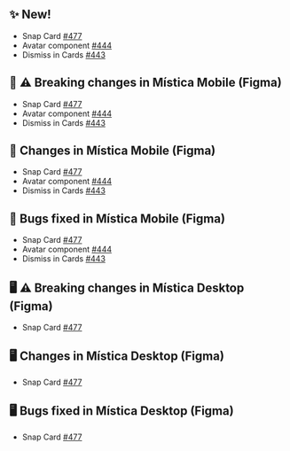 ## ✨ New!

- Snap Card [#477](https://github.com/Telefonica/mistica-design/issues/477)
- Avatar component [#444](https://github.com/Telefonica/mistica-design/issues/444)
- Dismiss in Cards [#443](https://github.com/Telefonica/mistica-design/issues/443)

## 📱 ⚠️ Breaking changes in Mística Mobile (Figma)

- Snap Card [#477](https://github.com/Telefonica/mistica-design/issues/477)
- Avatar component [#444](https://github.com/Telefonica/mistica-design/issues/444)
- Dismiss in Cards [#443](https://github.com/Telefonica/mistica-design/issues/443)

## 📱 Changes in Mística Mobile (Figma)

- Snap Card [#477](https://github.com/Telefonica/mistica-design/issues/477)
- Avatar component [#444](https://github.com/Telefonica/mistica-design/issues/444)
- Dismiss in Cards [#443](https://github.com/Telefonica/mistica-design/issues/443)

## 📱 Bugs fixed in Mística Mobile (Figma)

- Snap Card [#477](https://github.com/Telefonica/mistica-design/issues/477)
- Avatar component [#444](https://github.com/Telefonica/mistica-design/issues/444)
- Dismiss in Cards [#443](https://github.com/Telefonica/mistica-design/issues/443)

## 🖥 ⚠️ Breaking changes in Mística Desktop (Figma)

- Snap Card [#477](https://github.com/Telefonica/mistica-design/issues/477)

## 🖥 Changes in Mística Desktop (Figma)

- Snap Card [#477](https://github.com/Telefonica/mistica-design/issues/477)

## 🖥 Bugs fixed in Mística Desktop (Figma)

- Snap Card [#477](https://github.com/Telefonica/mistica-design/issues/477)
